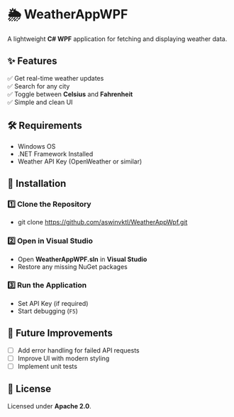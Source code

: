 # 🌦 WeatherAppWPF  

A lightweight **C# WPF** application for fetching and displaying weather data.  

## ✨ Features  
✅ Get real-time weather updates  
✅ Search for any city  
✅ Toggle between **Celsius** and **Fahrenheit**  
✅ Simple and clean UI  

## 🛠 Requirements  
- Windows OS  
- .NET Framework Installed  
- Weather API Key (OpenWeather or similar)  

## 🚀 Installation  
### 1️⃣ Clone the Repository  
- git clone https://github.com/aswinvktl/WeatherAppWpf.git
### 2️⃣ Open in Visual Studio  
- Open **WeatherAppWPF.sln** in **Visual Studio**  
- Restore any missing NuGet packages  

### 3️⃣ Run the Application  
- Set API Key (if required)  
- Start debugging (`F5`)  

## 📌 Future Improvements  
- [ ] Add error handling for failed API requests  
- [ ] Improve UI with modern styling  
- [ ] Implement unit tests  

## 📃 License  
Licensed under **Apache 2.0**.
